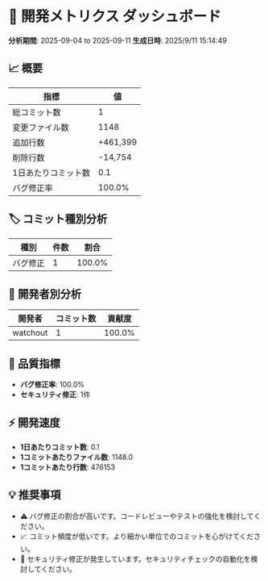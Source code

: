# 🚀 開発メトリクス ダッシュボード

**分析期間**: 2025-09-04 to 2025-09-11
**生成日時**: 2025/9/11 15:14:49

## 📈 概要

| 指標 | 値 |
|------|----|
| 総コミット数 | 1 |
| 変更ファイル数 | 1148 |
| 追加行数 | +461,399 |
| 削除行数 | -14,754 |
| 1日あたりコミット数 | 0.1 |
| バグ修正率 | 100.0% |

## 🏷️ コミット種別分析

| 種別 | 件数 | 割合 |
|------|------|------|
| バグ修正 | 1 | 100.0% |

## 👥 開発者別分析

| 開発者 | コミット数 | 貢献度 |
|--------|------------|--------|
| watchout | 1 | 100.0% |

## 🎯 品質指標

- **バグ修正率**: 100.0%
- **セキュリティ修正**: 1件

## ⚡ 開発速度

- **1日あたりコミット数**: 0.1
- **1コミットあたりファイル数**: 1148.0
- **1コミットあたり行数**: 476153

## 💡 推奨事項

- ⚠️ バグ修正の割合が高いです。コードレビューやテストの強化を検討してください。
- 📈 コミット頻度が低いです。より細かい単位でのコミットを心がけてください。
- 🔐 セキュリティ修正が発生しています。セキュリティチェックの自動化を検討してください。
